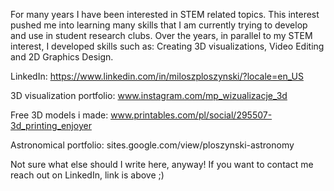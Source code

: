 For many years I have been interested in STEM related topics. This interest pushed me into learning many skills that I am currently trying to develop and use in student research clubs. 
Over the years, in parallel to my STEM interest, I developed skills such as: Creating 3D visualizations, Video Editing and 2D Graphics Design.

LinkedIn: https://www.linkedin.com/in/miloszploszynski/?locale=en_US

3D visualization portfolio: www.instagram.com/mp_wizualizacje_3d

Free 3D models i made: www.printables.com/pl/social/295507-3d_printing_enjoyer

Astronomical portfolio: sites.google.com/view/ploszynski-astronomy


Not sure what else should I write here, anyway! If you want to contact me reach out on LinkedIn, link is above ;)
